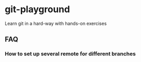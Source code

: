 # git-playground
Learn git in a hard-way with hands-on exercises

## FAQ
### How to set up several remote for different branches
